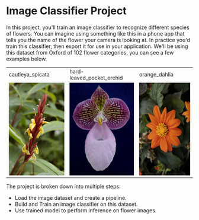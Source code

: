 
# Image Classifier Project

In this project, you'll train an image classifier to recognize different species of flowers. You can imagine using something like this in a phone app that tells you the name of the flower your camera is looking at. In practice you'd train this classifier, then export it for use in your application. We'll be using this dataset from Oxford of 102 flower categories, you can see a few examples below.


<table>
  <tr>
    <td>cautleya_spicata</td>
    <td>hard-leaved_pocket_orchid</td>
    <td>orange_dahlia</td>
  </tr>
  <tr>
    <td><img width="250" height="250" src='https://github.com/maleksaati/Image_Classifier_Project/blob/main/test_images/cautleya_spicata.jpg' width=500px></img>
</td>
    <td><img width="250" height="250" src='https://github.com/maleksaati/Image_Classifier_Project/blob/main/test_images/hard-leaved_pocket_orchid.jpg' width=500px>
</img>
</td>
    <td><img width="250" height="250" src='https://github.com/maleksaati/Image_Classifier_Project/blob/main/test_images/orange_dahlia.jpg' width=500px></img>
</td>
  </tr>
</table>


The project is broken down into multiple steps:

- Load the image dataset and create a pipeline.
- Build and Train an image classifier on this dataset.
- Use trained model to perform inference on flower images.
